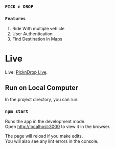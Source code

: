 ### `PICK n DROP`

### `Features`

1. Ride With multiple vehicle
2. User Authentication
3. Find Destination in Maps


# Live

Live: [PicknDrop Live](https://pickndrop-5beb1.web.app/).

## Run on Local Computer

In the project directory, you can run:

### `npm start`

Runs the app in the development mode.\
Open [http://localhost:3000](http://localhost:3000) to view it in the browser.

The page will reload if you make edits.\
You will also see any lint errors in the console.
